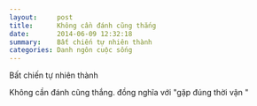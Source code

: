 ```yaml
---
layout:     post
title:      Không cần đánh cũng thắng
date:       2014-06-09 12:32:18
summary:    Bất chiến tự nhiên thành
categories: Danh ngôn cuộc sống
---
```


Bất chiến tự nhiên thành

Không cần đánh cũng thắng. đồng nghĩa với "gặp đúng thời vận "